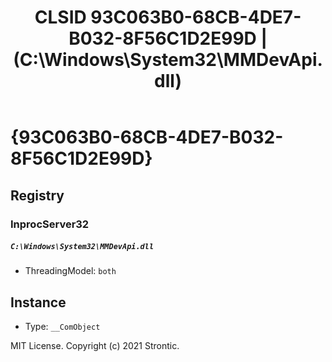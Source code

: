 ﻿---
title: "CLSID 93C063B0-68CB-4DE7-B032-8F56C1D2E99D | (C:\\Windows\\System32\\MMDevApi.dll)"
excerpt: What is COM-Object CLSID 93C063B0-68CB-4DE7-B032-8F56C1D2E99D?
---

# {93C063B0-68CB-4DE7-B032-8F56C1D2E99D}


## Registry


### InprocServer32

##### `C:\Windows\System32\MMDevApi.dll`
* ThreadingModel: `both`

## Instance

* Type: `__ComObject`

MIT License. Copyright (c) 2021 Strontic.


